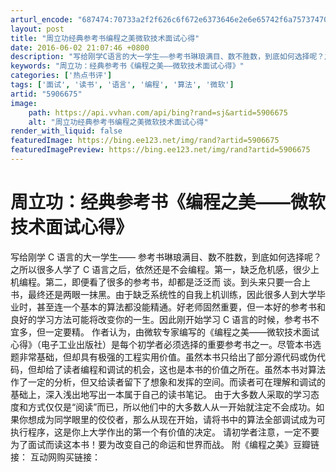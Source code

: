 ```yaml
---
arturl_encode: "687474:70733a2f2f626c6f672e6373646e2e6e65742f6a7573747075:622f61727469636c652f64657461696c732f35393036363735"
layout: post
title: "周立功经典参考书编程之美微软技术面试心得"
date: 2016-06-02 21:07:46 +0800
description: "写给刚学C语言的大一学生——参考书琳琅满目、数不胜数，到底如何选择呢？之所以很多人学了C语言之后，依"
keywords: "周立功：经典参考书《编程之美——微软技术面试心得》"
categories: ['热点书评']
tags: ['面试', '读书', '语言', '编程', '算法', '微软']
artid: "5906675"
image:
    path: https://api.vvhan.com/api/bing?rand=sj&artid=5906675
    alt: "周立功经典参考书编程之美微软技术面试心得"
render_with_liquid: false
featuredImage: https://bing.ee123.net/img/rand?artid=5906675
featuredImagePreview: https://bing.ee123.net/img/rand?artid=5906675
---
```


# 周立功：经典参考书《编程之美——微软技术面试心得》
写给刚学
C
语言的大一学生——
参考书琳琅满目、数不胜数，到底如何选择呢？
之所以很多人学了
C
语言之后，依然还是不会编程。第一，缺乏危机感，很少上机编程。第二，即便看了很多的参考书，却都是泛泛而
谈。到头来只要一合上书，最终还是两眼一抹黑。由于缺乏系统性的自我上机训练，因此很多人到大学毕业时，甚至连一个基本的算法都没能精通。好老师固然重要，但一本好的参考书和良好的学习方法可能将改变你的一生。因此刚开始学习
C
语言的时候，参考书不宜多，但一定要精。
作者认为，由微软专家编写的《编程之美——微软技术面试心得》（电子工业出版社）是每个初学者必须选择的重要参考书之一。尽管本书选题非常基础，但却具有极强的工程实用价值。虽然本书只给出了部分源代码或伪代码，但却给了读者编程和调试的机会，这也是本书的价值之所在。虽然本书对算法作了一定的分析，但又给读者留下了想象和发挥的空间。而读者可在理解和调试的基础上，深入浅出地写出一本属于自己的读书笔记。
由于大多数人采取的学习态度和方式仅仅是“阅读”而已，所以他们中的大多数人从一开始就注定不会成功。如果你想成为同学眼里的佼佼者，那么从现在开始，请将书中的算法全部调试成为可执行程序，这是你上大学作出的第一个有价值的决定。
请初学者注意，一定不要为了面试而读这本书！要为改变自己的命运和世界而战。
附《编程之美》豆瓣链接：
互动网购买链接：